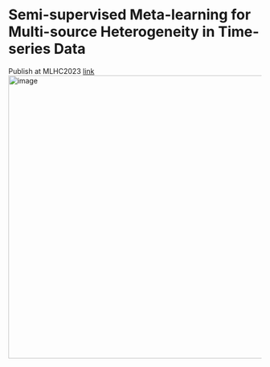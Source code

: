 # Semi-supervised Meta-learning for Multi-source Heterogeneity in Time-series Data
Publish at MLHC2023 [link](https://static1.squarespace.com/static/59d5ac1780bd5ef9c396eda6/t/64d1abf2bbaa8263069c3a2c/1691462642799/ID153_Research+Paper_2023.pdf)
<img width="564" alt="image" src="https://github.com/lidazhang/ssml-time-series-heterogeneity/assets/24967087/d1e29ef1-3a7a-405a-b700-796c7ce58906">
